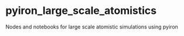 # pyiron_large_scale_atomistics

Nodes and notebooks for large scale atomistic simulations using pyiron
